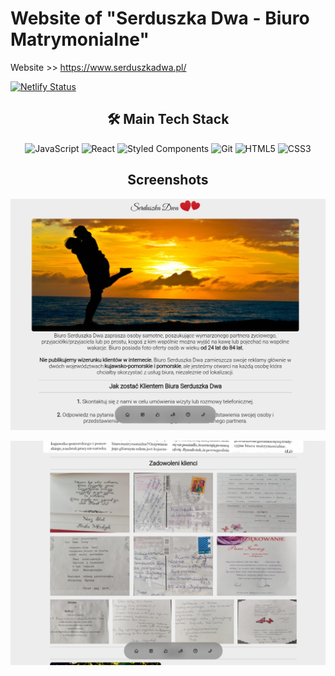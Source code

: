 # Website of "Serduszka Dwa - Biuro Matrymonialne"
Website >> https://www.serduszkadwa.pl/

[![Netlify Status](https://api.netlify.com/api/v1/badges/e502700e-a5a6-4f93-8ec7-612d79d5eb51/deploy-status)](https://app.netlify.com/sites/serduszkadwa/deploys)

<h2 align="center"> 🛠️ Main Tech Stack </h2>
<div align="center">

![JavaScript](https://img.shields.io/badge/javascript-%23323330.svg?style=for-the-badge&logo=javascript&logoColor=%23F7DF1E)
![React](https://img.shields.io/badge/react-%2320232a.svg?style=for-the-badge&logo=react&logoColor=%2361DAFB)
![Styled Components](https://img.shields.io/badge/styled--components-DB7093?style=for-the-badge&logo=styled-components&logoColor=white)
![Git](https://img.shields.io/badge/git-%23F05033.svg?style=for-the-badge&logo=git&logoColor=white)
![HTML5](https://img.shields.io/badge/html5-%23E34F26.svg?style=for-the-badge&logo=html5&logoColor=white)
![CSS3](https://img.shields.io/badge/css3-%231572B6.svg?style=for-the-badge&logo=css3&logoColor=white)

</div> 

<h2 align="center"> Screenshots </h2>

![screenshot 1](src/media/Screenshot%20from%202024-06-29%2011-33-28.png)

![screenshot 2](src/media/Screenshot%20from%202024-06-29%2011-34-20.png)

